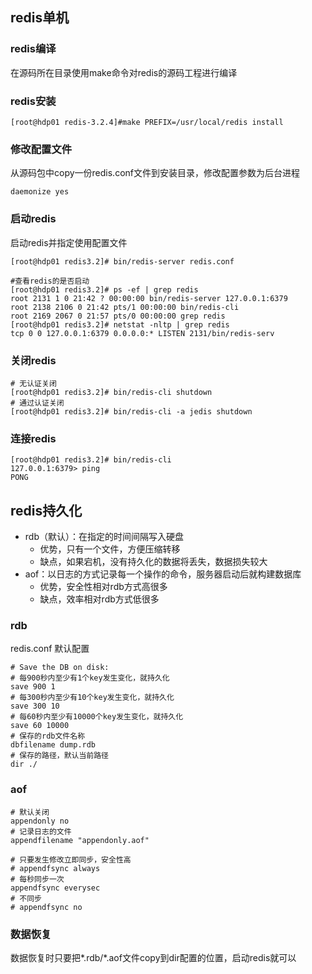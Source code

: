 
## redis单机

### redis编译
在源码所在目录使用make命令对redis的源码工程进行编译

### redis安装

	[root@hdp01 redis-3.2.4]#make PREFIX=/usr/local/redis install

### 修改配置文件
从源码包中copy一份redis.conf文件到安装目录，修改配置参数为后台进程

	daemonize yes

### 启动redis
启动redis并指定使用配置文件

	[root@hdp01 redis3.2]# bin/redis-server redis.conf

	#查看redis的是否启动
	[root@hdp01 redis3.2]# ps -ef | grep redis
	root 2131 1 0 21:42 ? 00:00:00 bin/redis-server 127.0.0.1:6379
	root 2138 2106 0 21:42 pts/1 00:00:00 bin/redis-cli
	root 2169 2067 0 21:57 pts/0 00:00:00 grep redis
	[root@hdp01 redis3.2]# netstat -nltp | grep redis
	tcp 0 0 127.0.0.1:6379 0.0.0.0:* LISTEN 2131/bin/redis-serv

### 关闭redis
	# 无认证关闭
	[root@hdp01 redis3.2]# bin/redis-cli shutdown
	# 通过认证关闭
	[root@hdp01 redis3.2]# bin/redis-cli -a jedis shutdown

### 连接redis
	[root@hdp01 redis3.2]# bin/redis-cli
	127.0.0.1:6379> ping
	PONG

## redis持久化

* rdb（默认）：在指定的时间间隔写入硬盘
	* 优势，只有一个文件，方便压缩转移
	* 缺点，如果宕机，没有持久化的数据将丢失，数据损失较大
* aof：以日志的方式记录每一个操作的命令，服务器启动后就构建数据库
	* 优势，安全性相对rdb方式高很多
	* 缺点，效率相对rdb方式低很多

### rdb
redis.conf 默认配置

	# Save the DB on disk:
	# 每900秒内至少有1个key发生变化，就持久化
	save 900 1
	# 每300秒内至少有10个key发生变化，就持久化
	save 300 10
	# 每60秒内至少有10000个key发生变化，就持久化
	save 60 10000
	# 保存的rdb文件名称
	dbfilename dump.rdb
	# 保存的路径，默认当前路径
	dir ./

### aof

	# 默认关闭
	appendonly no
	# 记录日志的文件
	appendfilename "appendonly.aof"

	# 只要发生修改立即同步，安全性高
	# appendfsync always
	# 每秒同步一次
	appendfsync everysec
	# 不同步
	# appendfsync no

### 数据恢复

数据恢复时只要把*.rdb/*.aof文件copy到dir配置的位置，启动redis就可以
